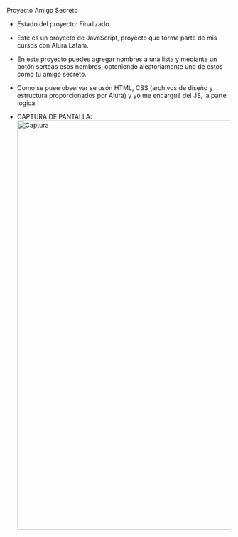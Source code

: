 <hi> Proyecto Amigo Secreto</h1>

- Estado del proyecto: Finalizado.

- Este es un proyecto de JavaScript, proyecto que forma parte de mis cursos con Alura Latam.
- En este proyecto puedes agregar nombres a una lista y mediante un botón sorteas esos nombres, obteniendo aleatoriamente uno de estos como tu amigo secreto.

- Como se puee observar se usón HTML, CSS (archivos de diseño y estructura proporcionados por Alura) y yo me encargué del JS, la parte lógica.

- CAPTURA DE PANTALLA:
  <img width="1920" height="922" alt="Captura" src="https://github.com/user-attachments/assets/b666f6c7-e950-4b38-bd76-0a4b83019ddf" />

  
